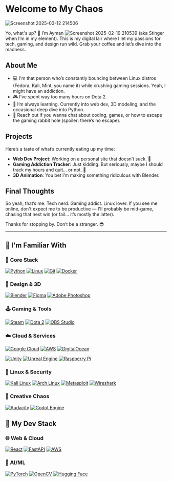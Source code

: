 # Welcome to My Chaos

![Screenshot 2025-03-12 214506](https://github.com/user-attachments/assets/41087fd4-7d60-434a-b38b-cbdb8d0d0309)

Yo, what's up? 👾 I’m Ayman ![Screenshot 2025-02-19 210539](https://github.com/user-attachments/assets/e046f42a-bed0-4f53-826e-c9314aa2f13e)
 (aka Stinger when I’m in my element). This is my digital lair where I let my passions for tech, gaming, and design run wild. Grab your coffee and let’s dive into the madness.

## About Me

- 💻 I'm that person who’s constantly bouncing between Linux distros (Fedora, Kali, Mint, you name it) while crushing gaming sessions. Yeah, I might have an addiction.
- 🎮 I’ve spent way too many hours on Dota 2.
- 🌱 I’m always learning. Currently into web dev, 3D modeling, and the occasional deep dive into Python.
- 📧 Reach out if you wanna chat about coding, games, or how to escape the gaming rabbit hole (spoiler: there’s no escape).

## Projects

Here’s a taste of what’s currently eating up my time:

- **Web Dev Project**: Working on a personal site that doesn’t suck. 🚀
- **Gaming Addiction Tracker**: Just kidding. But seriously, maybe I should track my hours and quit... or not. 🤔
- **3D Animation**: You bet I’m making something ridiculous with Blender.

## Final Thoughts

So yeah, that’s me. Tech nerd. Gaming addict. Linux lover. If you see me online, don't expect me to be productive — I'll probably be mid-game, chasing that next win (or fail... it’s mostly the latter).

Thanks for stopping by. Don’t be a stranger. 😎

---

## 🧰 I'm Familiar With

### 🔧 **Core Stack**
[![Python](https://img.shields.io/badge/Python-3776AB?style=for-the-badge&logo=python&logoColor=white)](https://www.python.org/)
[![Linux](https://img.shields.io/badge/Linux-FCC624?style=for-the-badge&logo=linux&logoColor=black)](https://www.linux.org/)
[![Git](https://img.shields.io/badge/Git-F05032?style=for-the-badge&logo=git&logoColor=white)](https://git-scm.com/)
[![Docker](https://img.shields.io/badge/Docker-2496ED?style=for-the-badge&logo=docker&logoColor=white)](https://www.docker.com/)

### 🎨 **Design & 3D**
[![Blender](https://img.shields.io/badge/Blender-%23F5792A.svg?style=for-the-badge&logo=blender&logoColor=white)](https://www.blender.org/)
[![Figma](https://img.shields.io/badge/Figma-F24E1E?style=for-the-badge&logo=figma&logoColor=white)](https://www.figma.com/)
[![Adobe Photoshop](https://img.shields.io/badge/Photoshop-31A8FF?style=for-the-badge&logo=adobe-photoshop&logoColor=white)](https://www.adobe.com/products/photoshop.html)

### 🕹️ **Gaming & Tools**
[![Steam](https://img.shields.io/badge/Steam-000000?style=for-the-badge&logo=steam&logoColor=white)](https://store.steampowered.com/)
[![Dota 2](https://img.shields.io/badge/Dota_2-%23F79A1F.svg?style=for-the-badge&logo=dota2&logoColor=white)](https://www.dota2.com/)
[![OBS Studio](https://img.shields.io/badge/OBS-302E31?style=for-the-badge&logo=obs-studio&logoColor=white)](https://obsproject.com/)

### ☁️ **Cloud & Services**
[![Google Cloud](https://img.shields.io/badge/Google_Cloud-4285F4?style=for-the-badge&logo=google-cloud&logoColor=white)](https://cloud.google.com/)
[![AWS](https://img.shields.io/badge/AWS-%23FF9900.svg?style=for-the-badge&logo=amazon-aws&logoColor=white)](https://aws.amazon.com/)
[![DigitalOcean](https://img.shields.io/badge/Digital_Ocean-0080FF?style=for-the-badge&logo=digitalocean&logoColor=white)](https://www.digitalocean.com/)

[![Unity](https://img.shields.io/badge/Unity-100000?style=for-the-badge&logo=unity&logoColor=white)](https://unity.com/)
[![Unreal Engine](https://img.shields.io/badge/Unreal-0E1128?style=for-the-badge&logo=unreal-engine&logoColor=white)](https://www.unrealengine.com/)
[![Raspberry Pi](https://img.shields.io/badge/Raspberry%20Pi-A22846?style=for-the-badge&logo=raspberry-pi&logoColor=white)](https://www.raspberrypi.org/)




### 🐧 Linux & Security
[![Kali Linux](https://img.shields.io/badge/Kali-268BEE?style=for-the-badge&logo=kalilinux&logoColor=white)](https://www.kali.org/)
[![Arch Linux](https://img.shields.io/badge/Arch-1793D1?style=for-the-badge&logo=arch-linux&logoColor=white)](https://archlinux.org/)
[![Metasploit](https://img.shields.io/badge/Metasploit-258FFA?style=for-the-badge&logo=metasploit&logoColor=white)](https://www.metasploit.com/)
[![Wireshark](https://img.shields.io/badge/Wireshark-1679A7?style=for-the-badge&logo=wireshark&logoColor=white)](https://www.wireshark.org/)

### 🎨 Creative Chaos
[![Audacity](https://img.shields.io/badge/Audacity-0000CC?style=for-the-badge&logo=audacity&logoColor=white)](https://www.audacityteam.org/)
[![Godot Engine](https://img.shields.io/badge/Godot-478CBF?style=for-the-badge&logo=godot-engine&logoColor=white)](https://godotengine.org/)



## 🚀 My Dev Stack

### 🌐 Web & Cloud
[![React](https://img.shields.io/badge/React-61DAFB?style=for-the-badge&logo=react&logoColor=black)](https://reactjs.org/)
[![FastAPI](https://img.shields.io/badge/FastAPI-009688?style=for-the-badge&logo=fastapi&logoColor=white)](https://fastapi.tiangolo.com/)
[![AWS](https://img.shields.io/badge/AWS-%23FF9900.svg?style=for-the-badge&logo=amazon-aws&logoColor=white)](https://aws.amazon.com/)

### 🤖 AI/ML
[![PyTorch](https://img.shields.io/badge/PyTorch-EE4C2C?style=for-the-badge&logo=pytorch&logoColor=white)](https://pytorch.org/)
[![OpenCV](https://img.shields.io/badge/OpenCV-5C3EE8?style=for-the-badge&logo=opencv&logoColor=white)](https://opencv.org/)
[![Hugging Face](https://img.shields.io/badge/Hugging%20Face-FFD21F?style=for-the-badge&logo=huggingface&logoColor=black)](https://huggingface.co/)
